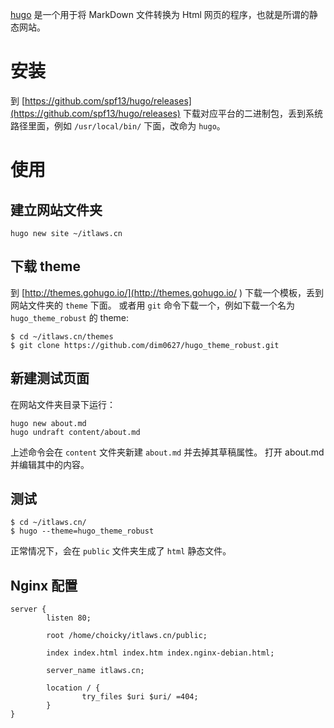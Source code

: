 [hugo](https://gohugo.io/) 是一个用于将 MarkDown 文件转换为 Html 网页的程序，也就是所谓的静态网站。

# 安装
到 [https://github.com/spf13/hugo/releases](https://github.com/spf13/hugo/releases) 下载对应平台的二进制包，丢到系统路径里面，例如 `/usr/local/bin/` 下面，改命为 `hugo`。

# 使用

## 建立网站文件夹
    hugo new site ~/itlaws.cn

## 下载 theme
到 [http://themes.gohugo.io/](http://themes.gohugo.io/ ) 下载一个模板，丢到网站文件夹的 `theme` 下面。
或者用 `git` 命令下载一个，例如下载一个名为 `hugo_theme_robust` 的 theme:
```
$ cd ~/itlaws.cn/themes
$ git clone https://github.com/dim0627/hugo_theme_robust.git
```

## 新建测试页面

在网站文件夹目录下运行：

```
hugo new about.md
hugo undraft content/about.md
```

上述命令会在 `content` 文件夹新建 `about.md` 并去掉其草稿属性。
打开 about.md 并编辑其中的内容。

## 测试

```
$ cd ~/itlaws.cn/
$ hugo --theme=hugo_theme_robust
```

正常情况下，会在 `public` 文件夹生成了 `html` 静态文件。

## Nginx 配置


```
server {
        listen 80;

        root /home/choicky/itlaws.cn/public;

        index index.html index.htm index.nginx-debian.html;

        server_name itlaws.cn;

        location / {
                try_files $uri $uri/ =404;
        }
}
```
